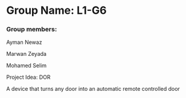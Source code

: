 # Group Name: L1-G6

### Group members:

Ayman Newaz

Marwan Zeyada

Mohamed Selim



Project Idea: DOR

A device that turns any door into an automatic remote controlled door
